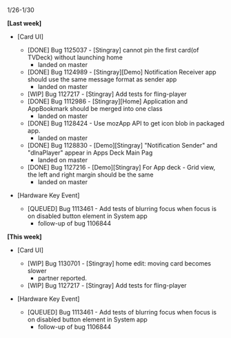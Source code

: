 1/26-1/30

**[Last week]**
* [Card UI]
  * [DONE] Bug 1125037 - [Stingray] cannot pin the first card(of TVDeck) without launching home
    - landed on master
  * [DONE] Bug 1124989 - [Stingray][Demo] Notification Receiver app should use the same message format as sender app
    - landed on master
  * [WIP] Bug 1127217 - [Stingray] Add tests for fling-player
  * [DONE] Bug 1112986 - [Stingray][Home] Application and AppBookmark should be merged into one class
    - landed on master
  * [DONE] Bug 1128424 - Use mozApp API to get icon blob in packaged app.
    - landed on master
  * [DONE] Bug 1128830 - [Demo][Stingray] "Notification Sender" and "dlnaPlayer" appear in Apps Deck Main Pag
    - landed on master
  * [DONE] Bug 1127216 - [Demo][Stingray] For App deck - Grid view, the left and right margin should be the same
    - landed on master

* [Hardware Key Event]
  * [QUEUED] Bug 1113461 - Add tests of blurring focus when focus is on disabled button element in System app
    - follow-up of bug 1106844
   
**[This week]**
* [Card UI]
  * [WIP] Bug 1130701 - [Stingray] home edit: moving card becomes slower
    - partner reported.
  * [WIP] Bug 1127217 - [Stingray] Add tests for fling-player
   
* [Hardware Key Event]
  * [QUEUED] Bug 1113461 - Add tests of blurring focus when focus is on disabled button element in System app
    - follow-up of bug 1106844
